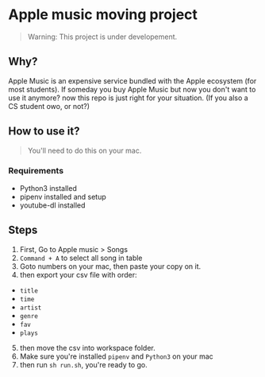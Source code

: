 # Apple music moving project

> Warning: This project is under developement.

## Why?

Apple Music is an expensive service bundled with the Apple ecosystem (for most students). If someday you buy Apple Music but now you don't want to use it anymore? now this repo is just right for your situation. (If you also a CS student owo, or not?)

## How to use it?

> You'll need to do this on your mac.

### Requirements

* Python3 installed
* pipenv installed and setup
* youtube-dl installed

## Steps

1. First, Go to Apple music > Songs
2. `Command + A` to select all song in table
3. Goto numbers on your mac, then paste your copy on it.
4. then export your csv file with order:
  * `title`
  * `time`
  * `artist`
  * `genre`
  * `fav`
  * `plays`

5. then move the csv into workspace folder.
6. Make sure you're installed `pipenv` and `Python3` on your mac
7. then run `sh run.sh`, you're ready to go.
